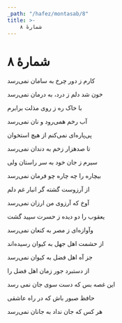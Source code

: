 ```yaml
---
_path: "/hafez/montasab/8"
title: >-
    شمارهٔ ۸
---
```

# شمارهٔ ۸

<div class="b" id="bn1"><div class="m1"><p>کارم ز دور چرخ به سامان نمی‌رسد</p></div>
<div class="m2"><p>خون شد دلم ز درد، به درمان نمی‌رسد </p></div></div>
<div class="b" id="bn2"><div class="m1"><p>با خاک ره ز روی مذلت برابرم</p></div>
<div class="m2"><p>آب رخم همی‌رود و نان نمی‌رسد </p></div></div>
<div class="b" id="bn3"><div class="m1"><p>پی‌پاره‌ای نمی‌کنم از هیچ استخوان</p></div>
<div class="m2"><p>تا صدهزار زخم به دندان نمی‌رسد </p></div></div>
<div class="b" id="bn4"><div class="m1"><p>سیرم ز جان خود به سر راستان ولی</p></div>
<div class="m2"><p>بیچاره را چه چاره چو فرمان نمی‌رسد </p></div></div>
<div class="b" id="bn5"><div class="m1"><p>از آرزوست گشته گر انبار غم دلم</p></div>
<div class="m2"><p>آوخ که آرزوی من ارزان نمی‌رسد </p></div></div>
<div class="b" id="bn6"><div class="m1"><p>یعقوب را دو دیده ز حسرت سپید گشت</p></div>
<div class="m2"><p>وآوازه‌ای ز مصر به کنعان نمی‌رسد </p></div></div>
<div class="b" id="bn7"><div class="m1"><p>از حشمت اهل جهل به کیوان رسیده‌اند</p></div>
<div class="m2"><p>جز آه اهل فضل به کیوان نمی‌رسد </p></div></div>
<div class="b" id="bn8"><div class="m1"><p>از دستبرد جور زمان اهل فضل را</p></div>
<div class="m2"><p>این غصه بس که دست سوی جان نمی‌ رسد </p></div></div>
<div class="b" id="bn9"><div class="m1"><p>حافظ صبور باش که در راه عاشقی</p></div>
<div class="m2"><p>هر کس که جان نداد به جانان نمی‌رسد</p></div></div>
